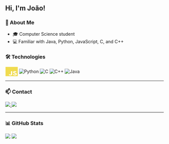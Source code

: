 ## Hi, I'm João!  

### 🚀 About Me  

- 🎓 Computer Science student  
- 💻 Familiar with Java, Python, JavaScript, C, and C++  

### 🛠️ Technologies  

<div style="display: inline_block">
  <img align="center" alt="JavaScript" height="30" width="40" src="https://raw.githubusercontent.com/devicons/devicon/master/icons/javascript/javascript-plain.svg">
  <img align="center" alt="Python" height="30" width="40" src="https://cdn.jsdelivr.net/gh/devicons/devicon@latest/icons/python/python-original.svg">
  <img align="center" alt="C" height="30" width="40" src="https://cdn.jsdelivr.net/gh/devicons/devicon@latest/icons/c/c-original.svg">
  <img align="center" alt="C++" height="30" width="40" src="https://cdn.jsdelivr.net/gh/devicons/devicon@latest/icons/cplusplus/cplusplus-original.svg">
  <img align="center" alt="Java" height="30" width="40" src="https://cdn.jsdelivr.net/gh/devicons/devicon@latest/icons/java/java-original.svg">
</div>  

---

### 📫 Contact  

<div>
  <a href="https://www.linkedin.com/in/jo%C3%A3o-pedro-franco-545436221/" target="_blank">
    <img src="https://img.shields.io/badge/-LinkedIn-%230077B5?style=for-the-badge&logo=linkedin&logoColor=white" target="_blank">
  </a>  
  <a href="mailto:jpedros1511@gmail.com">
    <img src="https://img.shields.io/badge/-Gmail-%23333?style=for-the-badge&logo=gmail&logoColor=white" target="_blank">
  </a>
</div>  

---

### 📊 GitHub Stats  

<div>
  <img height="180em" src="https://github-readme-stats.vercel.app/api?username=jotapz&show_icons=true&theme=tokyonight">
  <img height="180em" src="https://github-readme-stats.vercel.app/api/top-langs/?username=jotapz&layout=compact&theme=tokyonight">
</div>
